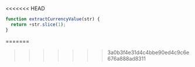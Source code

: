 <<<<<<< HEAD
```js run
function extractCurrencyValue(str) {
  return +str.slice(1);
}
```
=======
>>>>>>> 3a0b3f4e31d4c4bbe90ed4c9c6e676a888ad8311
